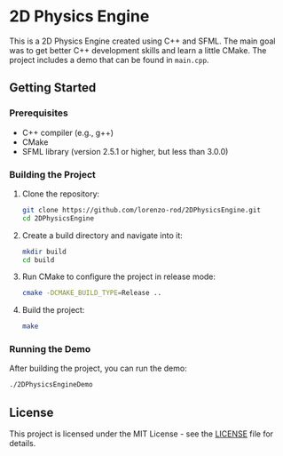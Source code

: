 # 2D Physics Engine

This is a 2D Physics Engine created using C++ and SFML. The main goal was to get better C++ development skills and learn a little CMake. The project includes a demo that can be found in `main.cpp`.

## Getting Started

### Prerequisites

- C++ compiler (e.g., g++)
- CMake
- SFML library (version 2.5.1 or higher, but less than 3.0.0)

### Building the Project

1. Clone the repository:
    ```sh
    git clone https://github.com/lorenzo-rod/2DPhysicsEngine.git
    cd 2DPhysicsEngine
    ```

2. Create a build directory and navigate into it:
    ```sh
    mkdir build
    cd build
    ```

3. Run CMake to configure the project in release mode:
    ```sh
    cmake -DCMAKE_BUILD_TYPE=Release ..
    ```

4. Build the project:
    ```sh
    make
    ```

### Running the Demo

After building the project, you can run the demo:
```sh
./2DPhysicsEngineDemo
```

## License

This project is licensed under the MIT License - see the [LICENSE](LICENSE) file for details.
